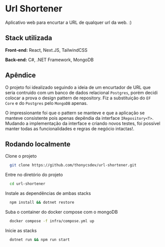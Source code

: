 # Url Shortener

Aplicativo web para encurtar a URL de qualquer url da web. :)




## Stack utilizada

**Front-end:** React, Next.JS, TailwindCSS

**Back-end:** C#, .NET Framework, MongoDB


## Apêndice

O projeto foi idealizado seguindo a ideia de um encurtador de URL que seria contruido com um banco de dados relacional `Postgres`, porém decidi colocar a prova o design pattern de repository. Fiz a substituição do `EF Core` e do `Postgres` pelo `MongoDB` apenas. 

O impressionante foi que o pattern se manteve e que a aplicação se manteve consistente pois apenas depêndia da interface `IRepository<T>`. Mudando a implementação da interface e criando novos testes, foi possível manter todas as funcionalidades e regras de negócio intactas!.





## Rodando localmente

Clone o projeto

```bash
  git clone https://github.com/thonycsdev/url-shortener.git
```

Entre no diretório do projeto

```bash
  cd url-shortener
```

Instale as dependências de ambas stacks

```bash
  npm install && dotnet restore
```

Suba o container do docker compose com o mongoDB

```bash
  docker compose -f infra/compose.yml up
```

Inicie as stacks

```bash
  dotnet run && npm run start
```

